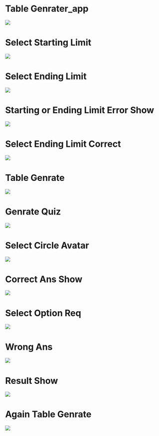 # Table Genrater_app

<img src ="https://github.com/naeem92/MobileApplication/blob/main/table_app/ss/Table%20Limit.jpeg">

# Select Starting Limit

<img src ="https://github.com/naeem92/MobileApplication/blob/main/table_app/ss/Starting%20Limit.jpeg">

# Select Ending Limit

<img src ="https://github.com/naeem92/MobileApplication/blob/main/table_app/ss/Select%20Ending%20Limit.jpeg">

# Starting or Ending Limit Error Show

<img src ="https://github.com/naeem92/MobileApplication/blob/main/table_app/ss/Starting%20or%20Ending%20Limit.jpeg">

# Select Ending Limit Correct

<img src ="https://github.com/naeem92/MobileApplication/blob/main/table_app/ss/Ending%20Point%20Limit.jpeg">

# Table Genrate

<img src ="https://github.com/naeem92/MobileApplication/blob/main/table_app/ss/table%20generate.jpeg">

# Genrate Quiz

<img src ="https://github.com/naeem92/MobileApplication/blob/main/table_app/ss/Remaning%20Questions%20Show.jpeg">

# Select Circle Avatar

<img src ="https://github.com/naeem92/MobileApplication/blob/main/table_app/ss/Select%20Circle%20Avatar.jpeg">

# Correct Ans Show

<img src ="https://github.com/naeem92/MobileApplication/blob/main/table_app/ss/Correct%20Ans.jpeg">

# Select Option Req

<img src ="https://github.com/naeem92/MobileApplication/blob/main/table_app/ss/Select%20Option%20Req.jpeg">

# Wrong Ans

<img src ="https://github.com/naeem92/MobileApplication/blob/main/table_app/ss/Wrong%20Ans.jpeg">

# Result Show

<img src ="https://github.com/naeem92/MobileApplication/blob/main/table_app/ss/Result.jpeg">

# Again Table Genrate

<img src ="https://github.com/naeem92/MobileApplication/blob/main/table_app/ss/Again%20Table%20Genrate.jpeg">
